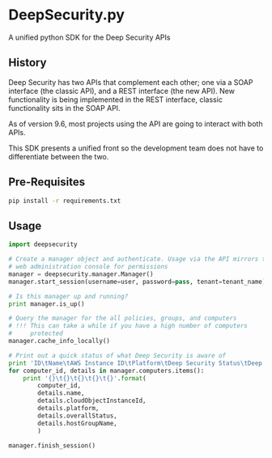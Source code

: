 # DeepSecurity.py

A unified python SDK for the Deep Security APIs

## History

Deep Security has two APIs that complement each other; one via a SOAP interface (the classic API), and a REST interface (the new API). New functionality is being implemented in the REST interface, classic functionality sits in the SOAP API.

As of version 9.6, most projects using the API are going to interact with both APIs.

This SDK presents a unified front so the development team does not have to differentiate between the two.

## Pre-Requisites

```bash
pip install -r requirements.txt
```

## Usage

```python
import deepsecurity

# Create a manager object and authenticate. Usage via the API mirrors the
# web administration console for permissions
manager = deepsecurity.manager.Manager()
manager.start_session(username=user, password=pass, tenant=tenant_name)

# Is this manager up and running?
print manager.is_up()

# Query the manager for the all policies, groups, and computers
# !!! This can take a while if you have a high number of computers
#     protected
manager.cache_info_locally()

# Print out a quick status of what Deep Security is aware of
print 'ID\tName\tAWS Instance ID\tPlatform\tDeep Security Status\tDeep Security Group'
for computer_id, details in manager.computers.items():
	print '{}\t{}\t{}\t{}\t{}'.format(
		computer_id, 
		details.name, 
		details.cloudObjectInstanceId, 
		details.platform,
		details.overallStatus,
		details.hostGroupName,
		)

manager.finish_session()
```